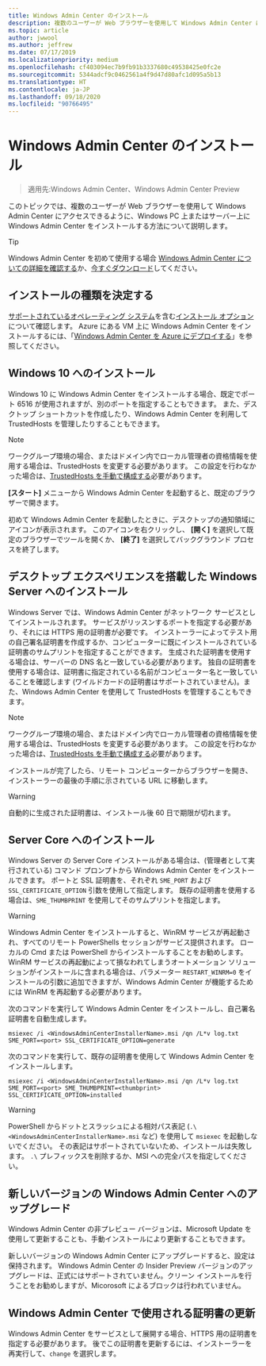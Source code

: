 ```yaml
---
title: Windows Admin Center のインストール
description: 複数のユーザーが Web ブラウザーを使用して Windows Admin Center にアクセスできるように、Windows PC 上またはサーバー上に Windows Admin Center をインストールする方法を説明します。
ms.topic: article
author: jwwool
ms.author: jeffrew
ms.date: 07/17/2019
ms.localizationpriority: medium
ms.openlocfilehash: cf403094ec7b9fb91b3337680c49538425e0fc2e
ms.sourcegitcommit: 5344adcf9c0462561a4f9d47d80afc1d095a5b13
ms.translationtype: HT
ms.contentlocale: ja-JP
ms.lasthandoff: 09/18/2020
ms.locfileid: "90766495"
---
```

# <a name="install-windows-admin-center"></a>Windows Admin Center のインストール

> 適用先:Windows Admin Center、Windows Admin Center Preview

このトピックでは、複数のユーザーが Web ブラウザーを使用して Windows Admin Center にアクセスできるように、Windows PC 上またはサーバー上に Windows Admin Center をインストールする方法について説明します。

> [!Tip]
> Windows Admin Center を初めて使用する場合
> [Windows Admin Center についての詳細を確認する](../overview.md)か、[今すぐダウンロード](../overview.md)してください。

## <a name="determine-your-installation-type"></a>インストールの種類を決定する

[サポートされているオペレーティング システム](../plan/installation-options.md#installation-supported-operating-systems)を含む[インストール オプション](../plan/installation-options.md)について確認します。 Azure にある VM 上に Windows Admin Center をインストールするには、「[Windows Admin Center を Azure にデプロイする](../azure/deploy-wac-in-azure.md)」を参照してください。

## <a name="install-on-windows-10"></a>Windows 10 へのインストール

Windows 10 に Windows Admin Center をインストールする場合、既定でポート 6516 が使用されますが、別のポートを指定することもできます。 また、デスクトップ ショートカットを作成したり、Windows Admin Center を利用して TrustedHosts を管理したりすることもできます。

> [!NOTE]
> ワークグループ環境の場合、またはドメイン内でローカル管理者の資格情報を使用する場合は、TrustedHosts を変更する必要があります。 この設定を行わなかった場合は、[TrustedHosts を手動で構成する](../support/troubleshooting.md#configure-trustedhosts)必要があります。

**[スタート]** メニューから Windows Admin Center を起動すると、既定のブラウザーで開きます。

初めて Windows Admin Center を起動したときに、デスクトップの通知領域にアイコンが表示されます。 このアイコンを右クリックし、 **[開く]** を選択して既定のブラウザーでツールを開くか、 **[終了]** を選択してバックグラウンド プロセスを終了します。

## <a name="install-on-windows-server-with-desktop-experience"></a>デスクトップ エクスペリエンスを搭載した Windows Server へのインストール

Windows Server では、Windows Admin Center がネットワーク サービスとしてインストールされます。 サービスがリッスンするポートを指定する必要があり、それには HTTPS 用の証明書が必要です。 インストーラーによってテスト用の自己署名証明書を作成するか、コンピューターに既にインストールされている証明書のサムプリントを指定することができます。 生成された証明書を使用する場合は、サーバーの DNS 名と一致している必要があります。 独自の証明書を使用する場合は、証明書に指定されている名前がコンピューター名と一致していることを確認します (ワイルドカードの証明書はサポートされていません)。また、Windows Admin Center を使用して TrustedHosts を管理することもできます。

> [!NOTE]
> ワークグループ環境の場合、またはドメイン内でローカル管理者の資格情報を使用する場合は、TrustedHosts を変更する必要があります。 この設定を行わなかった場合は、[TrustedHosts を手動で構成する](../support/troubleshooting.md#configure-trustedhosts)必要があります。

インストールが完了したら、リモート コンピューターからブラウザーを開き、インストーラーの最後の手順に示されている URL に移動します。

> [!WARNING]
> 自動的に生成された証明書は、インストール後 60 日で期限が切れます。

## <a name="install-on-server-core"></a>Server Core へのインストール

Windows Server の Server Core インストールがある場合は、(管理者として実行されている) コマンド プロンプトから Windows Admin Center をインストールできます。 ポートと SSL 証明書を、それぞれ `SME_PORT` および `SSL_CERTIFICATE_OPTION` 引数を使用して指定します。 既存の証明書を使用する場合は、`SME_THUMBPRINT` を使用してそのサムプリントを指定します。

> [!WARNING]
> Windows Admin Center をインストールすると、WinRM サービスが再起動され、すべてのリモート PowerShells セッションがサービス提供されます。 ローカルの Cmd または PowerShell からインストールすることをお勧めします。 WinRM サービスの再起動によって損なわれてしまうオートメーション ソリューションがインストールに含まれる場合は、パラメーター ```RESTART_WINRM=0``` をインストールの引数に追加できますが、Windows Admin Center が機能するためには WinRM を再起動する必要があります。

次のコマンドを実行して Windows Admin Center をインストールし、自己署名証明書を自動生成します。

```
msiexec /i <WindowsAdminCenterInstallerName>.msi /qn /L*v log.txt SME_PORT=<port> SSL_CERTIFICATE_OPTION=generate
```

次のコマンドを実行して、既存の証明書を使用して Windows Admin Center をインストールします。

```
msiexec /i <WindowsAdminCenterInstallerName>.msi /qn /L*v log.txt SME_PORT=<port> SME_THUMBPRINT=<thumbprint> SSL_CERTIFICATE_OPTION=installed
```

> [!WARNING]
> PowerShell からドットとスラッシュによる相対パス表記 (`.\<WindowsAdminCenterInstallerName>.msi` など) を使用して `msiexec` を起動しないでください。 その表記はサポートされていないため、インストールは失敗します。 `.\` プレフィックスを削除するか、MSI への完全パスを指定してください。

## <a name="upgrading-to-a-new-version-of-windows-admin-center"></a>新しいバージョンの Windows Admin Center へのアップグレード

Windows Admin Center の非プレビュー バージョンは、Microsoft Update を使用して更新することも、手動インストールにより更新することもできます。

新しいバージョンの Windows Admin Center にアップグレードすると、設定は保持されます。 Windows Admin Center の Insider Preview バージョンのアップグレードは、正式にはサポートされていません。クリーン インストールを行うことをお勧めしますが、Micorosoft によるブロックは行われていません。

## <a name="updating-the-certificate-used-by-windows-admin-center"></a>Windows Admin Center で使用される証明書の更新

Windows Admin Center をサービスとして展開する場合、HTTPS 用の証明書を指定する必要があります。 後でこの証明書を更新するには、インストーラーを再実行して、```change``` を選択します。